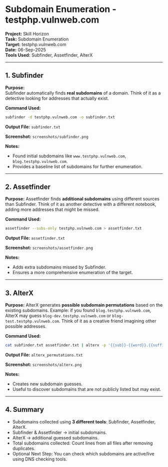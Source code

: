 # Subdomain Enumeration - testphp.vulnweb.com

**Project:** Skill Horizon  
**Task:** Subdomain Enumeration  
**Target:** testphp.vulnweb.com  
**Date:** 06-Sep-2025  
**Tools Used:** Subfinder, Assetfinder, AlterX

---

## 1. Subfinder

**Purpose:**  
Subfinder automatically finds **real subdomains** of a domain. Think of it as a detective looking for addresses that actually exist.

**Command Used:**  
```bash
subfinder -d testphp.vulnweb.com -o subfinder.txt
```

**Output File:**
`subfinder.txt`

**Screenshot:**
`screenshots/subfinder.png`

**Notes:**

* Found initial subdomains like `www.testphp.vulnweb.com`, `blog.testphp.vulnweb.com`.
* Provides a baseline list of subdomains for further enumeration.

---

## 2. Assetfinder

**Purpose:**
Assetfinder finds **additional subdomains** using different sources than Subfinder. Think of it as another detective with a different notebook, adding more addresses that might be missed.

**Command Used:**

```bash
assetfinder --subs-only testphp.vulnweb.com > assetfinder.txt
```

**Output File:**
`assetfinder.txt`

**Screenshot:**
`screenshots/assetfinder.png`

**Notes:**

* Adds extra subdomains missed by Subfinder.
* Ensures a more comprehensive enumeration of the target.

---

## 3. AlterX

**Purpose:**
AlterX generates **possible subdomain permutations** based on the existing subdomains. Example: if you found `blog.testphp.vulnweb.com`, AlterX may guess `blog-dev.testphp.vulnweb.com` or `blog-test.testphp.vulnweb.com`. Think of it as a creative friend imagining other possible addresses.

**Command Used:**

```bash
cat subfinder.txt assetfinder.txt | alterx -p '{{sub}}-{{word}}.{{suffix}}' -o alterx_permutations.txt
```

**Output File:**
`alterx_permutations.txt`

**Screenshot:**
`screenshots/alterx.png`

**Notes:**

* Creates new subdomain guesses.
* Useful to discover subdomains that are not publicly listed but may exist.

---

## 4. Summary

* Subdomains collected using **3 different tools**: Subfinder, Assetfinder, AlterX.
* Subfinder & Assetfinder → initial subdomains.
* AlterX → additional guessed subdomains.
* Total subdomains collected: Count lines from all files after removing duplicates.
* Optional Next Step: You can check which subdomains are active/live using DNS checking tools.

